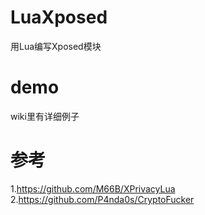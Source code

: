# LuaXposed
用Lua编写Xposed模块
# demo
wiki里有详细例子
# 参考
1.https://github.com/M66B/XPrivacyLua
2.https://github.com/P4nda0s/CryptoFucker
